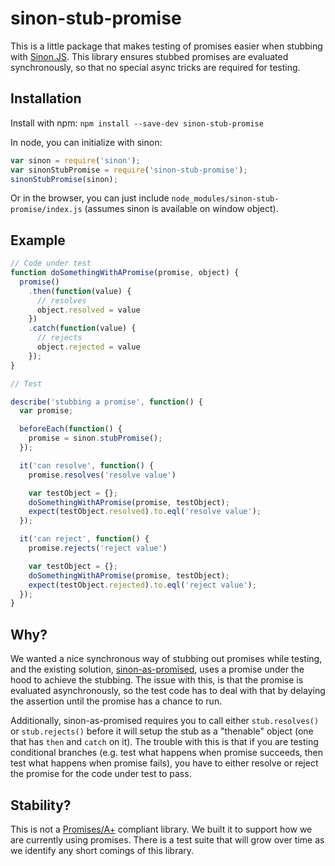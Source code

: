 # sinon-stub-promise

This is a little package that makes testing of promises easier when stubbing
with [Sinon.JS](http://sinonjs.org/). This library ensures stubbed promises are
evaluated synchronously, so that no special async tricks are required for
testing.

## Installation

Install with npm: `npm install --save-dev sinon-stub-promise`

In node, you can initialize with sinon:

```javascript
var sinon = require('sinon');
var sinonStubPromise = require('sinon-stub-promise');
sinonStubPromise(sinon);
```

Or in the browser, you can just include
`node_modules/sinon-stub-promise/index.js` (assumes sinon is available on
window object).

## Example

```javascript
// Code under test
function doSomethingWithAPromise(promise, object) {
  promise()
    .then(function(value) {
      // resolves
      object.resolved = value
    })
    .catch(function(value) {
      // rejects
      object.rejected = value
    });
}

// Test

describe('stubbing a promise', function() {
  var promise;

  beforeEach(function() {
    promise = sinon.stubPromise();
  });

  it('can resolve', function() {
    promise.resolves('resolve value')

    var testObject = {};
    doSomethingWithAPromise(promise, testObject);
    expect(testObject.resolved).to.eql('resolve value');
  });

  it('can reject', function() {
    promise.rejects('reject value')

    var testObject = {};
    doSomethingWithAPromise(promise, testObject);
    expect(testObject.rejected).to.eql('reject value');
  });
}
```

## Why?

We wanted a nice synchronous way of stubbing out promises while testing, and
the existing solution,
[sinon-as-promised](https://www.npmjs.com/package/sinon-as-promised), uses a
promise under the hood to achieve the stubbing. The issue with this, is that
the promise is evaluated asynchronously, so the test code has to deal with that
by delaying the assertion until the promise has a chance to run.

Additionally, sinon-as-promised requires you to call either `stub.resolves()`
or `stub.rejects()` before it will setup the stub as a "thenable" object (one
that has `then` and `catch` on it). The trouble with this is that if you are
testing conditional branches (e.g. test what happens when promise succeeds,
then test what happens when promise fails), you have to either resolve or
reject the promise for the code under test to pass.

## Stability?

This is not a [Promises/A+](https://promisesaplus.com/) compliant library. We
built it to support how we are currently using promises. There is a test suite
that will grow over time as we identify any short comings of this library.
